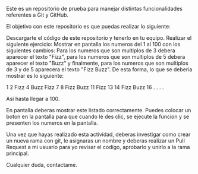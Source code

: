 Este es un repositorio de prueba para manejar distintas funcionalidades referentes a Git y GitHub.

El objetivo con este repositorio es que puedas realizar lo siguiente:

Descargarte el código de este repositorio y tenerlo en tu equipo.
Realizar el siguiente ejercicio:
Mostrar en pantalla los numeros del 1 al 100 con los siguientes cambios: Para los numeros que son multiplos de 3 debera aparecer el texto "Fizz", para los numeros que son multiplos de 5 debera aparecer el texto "Buzz" y finalmente, para los numeros que son multiplos de 3 y de 5 aparecera el texto "Fizz Buzz".
De esta forma, lo que se deberia mostrar es lo siguiente:

1
2
Fizz
4
Buzz
Fizz
7
8
Fizz
Buzz
11
Fizz
13
14
Fizz Buzz
16
.
.
.
.

Asi hasta llegar a 100.

En pantalla deberas mostrar este listado correctamente. Puedes colocar un boton en la pantalla para que cuando le des clic, se ejecute la funcion y se presenten los numeros en la pantalla.

Una vez que hayas realizado esta actividad, deberas investigar como crear un nueva rama con git, le asignaras un nombre y deberas realizar un Pull Request a mi usuario para yo revisar el codigo, aprobarlo y unirlo a la rama principal.

Cualquier duda, contactame.
